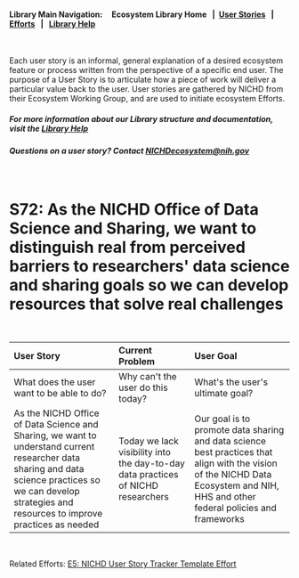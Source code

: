 #### Library Main Navigation: &nbsp; &nbsp;  <b> Ecosystem Library Home </b> &nbsp; | &nbsp;[User Stories](https://github.com/NIH-NICHD-Ecosystem/UserStories/blob/main/README.md) &nbsp; | &nbsp; [Efforts](https://github.com/NIH-NICHD-Ecosystem/Efforts/blob/main/README.md) &nbsp; | &nbsp; [Library Help](https://github.com/NIH-NICHD-Ecosystem/LibraryHelp/blob/main/README.md)

</br>

Each user story is an informal, general explanation of a desired ecosystem feature or process written from the perspective of a specific end user. The purpose of a User Story is to articulate how a piece of work will deliver a particular value back to the user. User stories are gathered by NICHD from their Ecosystem Working Group, and are used to initiate ecosystem Efforts. 

##### For more information about our Library structure and documentation, visit the [Library Help](https://github.com/NIH-NICHD-Ecosystem/LibraryHelp/blob/main/README.md) 
##### Questions on a user story? Contact [NICHDecosystem@nih.gov](mailto:NICHDecosystem@nih.gov?subject=Ecosystem_Library)

<br>

# S72: As the NICHD Office of Data Science and Sharing, we want to distinguish real from perceived barriers to researchers' data science and sharing goals so we can develop resources that solve real challenges  
<br>

| User Story | Current Problem | User Goal
| :------------- | :------------ | :------------ |
| What does the user want to be able to do? | Why can't the user do this today? | What's the user's ultimate goal? 
| As the NICHD Office of Data Science and Sharing, we want to understand current researcher data sharing and data science practices so we can develop strategies and resources to improve practices as needed | Today we lack visibility into the day-to-day data practices of NICHD researchers    | Our goal is to promote data sharing and data science best practices that align with the vision of the NICHD Data Ecosystem and NIH, HHS and other federal policies and frameworks

</br>

Related Efforts: 
[E5: NICHD User Story Tracker Template Effort ](https://github.com/NIH-NICHD-Ecosystem/E5_NICHD-User-Story-Tracker-Template-Effort/blob/main/README.md)

</br>
